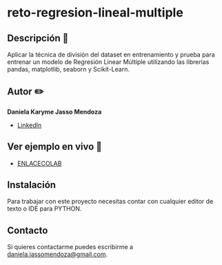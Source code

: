 # reto-regresion-lineal-multiple
## Descripción 📝

Aplicar la técnica de división del dataset en entrenamiento y prueba para entrenar un modelo de Regresión Linear Múltiple utilizando las librerias pandas, matplotlib, seaborn y Scikit-Learn.

## Autor ✏️
**Daniela Karyme Jasso Mendoza**


* [LinkedIn](www.linkedin.com/in/daniela-karyme-jasso-mendoza-82a8681a0)


## Ver ejemplo en vivo 👀
- [ENLACECOLAB](https://colab.research.google.com/drive/162ONji2j1mGIkMxuNdL7bbhNuK3gAiZB?usp=sharing)

## Instalación
Para trabajar con este proyecto necesitas contar con cualquier editor de texto o IDE para PYTHON.

## Contacto
Si quieres contactarme puedes escribirme a daniela.jassomendoza@gmail.com.
